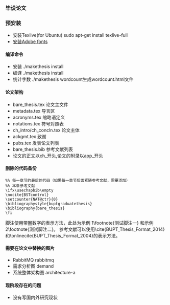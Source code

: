 ### 毕设论文

### 预安装

- 安装Texlive(for Ubuntu) sudo apt-get install texlive-full
- [安装Adobe fonts](http://m.blog.csdn.net/article/details?id=41981815)

#### 编译命令

- 安装 ./makethesis install
- 编译 ./makethesis install
- 统计字数 ./makethesis wordcount生成wordcount.html文件

#### 论文架构

- bare\_thesis.tex 论文主文件
- metadata.tex 导言区
- acronyms.tex 缩略语定义
- notations.tex 符号对照表
- ch\_intro/ch\_concln.tex 论文主体
- ackgmt.tex 致谢
- pubs.tex 发表论文列表
- bare\_thesis.bib 参考文献列表
- 论文的正文以ch\_开头,论文的附录以app\_开头


#### 删除的代码备份
```
%% 每一章节的最后的代码（如果每一章节后面紧随参考文献，需要添加）
%% 本章参考文献
\ifx\usechapbib\empty
\nocite{BSTcontrol}
\setcounter{NAT@ctr}{0}
\bibliographystyle{buptgraduatethesis}
\bibliography{bare_thesis}
\fi
```

脚注使用带圈数字的表示方法，此处为示例 1\footnote{测试脚注一} 和示例 2\footnote{测试脚注二}。
参考文献可以使用\cite{BUPT_Thesis_Format_2014}和\onlinecite{BUPT_Thesis_Format_2004}的表示方法。

#### 需要在论文中替换的图片
- RabbitMQ rabbitmq
- 需求分析图  demand
- 系统整体架构图 architecture-a

#### 现阶段存在的问题
- 没有写国内外研究现状